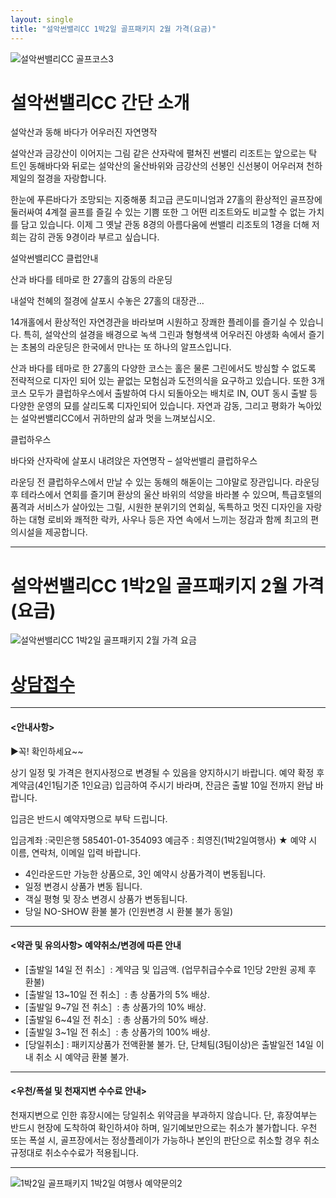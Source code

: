 ```yaml
---
layout: single
title: "설악썬밸리CC 1박2일 골프패키지 2월 가격(요금)"
---
```


![설악썬밸리CC 골프코스3](https://user-images.githubusercontent.com/96457511/147901427-dc90fe99-9c36-45ea-9c35-6d8fa7b6dbd3.jpg)

# 설악썬밸리CC 간단 소개

설악산과 동해 바다가 어우러진 자연명작

설악산과 금강산이 이어지는 그림 같은 산자락에 펼쳐진 썬밸리 리조트는 앞으로는 탁 트인 동해바다와 뒤로는 설악산의 울산바위와 금강산의 선봉인 신선봉이 어우러져 천하 제일의 절경을 자랑합니다.

한눈에 푸른바다가 조망되는 지중해풍 최고급 콘도미니엄과 27홀의 환상적인 골프장에 둘러싸여 4계절 골프를 즐길 수 있는 기쁨 또한 그 어떤 리조트와도 비교할 수 없는 가치를 담고 있습니다. 이제 그 옛날 관동 8경의 아름다움에 썬밸리 리조토의 1경을 더해 저희는 감히 관동 9경이라 부르고 싶습니다.

설악썬밸리CC 클럽안내

산과 바다를 테마로 한 27홀의 감동의 라운딩

내설악 천혜의 절경에 살포시 수놓은 27홀의 대장관…

14개홀에서 환상적인 자연경관을 바라보며 시원하고 장쾌한 플레이를 즐기실 수 있습니다. 특히, 설악산의 설경을 배경으로 녹색 그린과 형형색색 어우러진 야생화 속에서 즐기는 초봄의 라운딩은 한국에서 만나는 또 하나의 알프스입니다.

산과 바다를 테마로 한 27홀의 다양한 코스는 홀은 물론 그린에서도 방심할 수 없도록 전략적으로 디자인 되어 있는 끝없는 모험심과 도전의식을 요구하고 있습니다. 또한 3개 코스 모두가 클럽하우스에서 출발하여 다시 되돌아오는 배치로  IN, OUT  동시 출발 등 다양한 운영의 묘를 살리도록 디자인되어 있습니다. 자연과 감동, 그리고 평화가 녹아있는 설악썬밸리CC에서 귀하만의 삶과 멋을 느껴보십시오.

클럽하우스

바다와 산자락에 살포시 내려앉은 자연명작 – 설악썬밸리 클럽하우스

라운딩 전 클럽하우스에서 만날 수 있는 동해의 해돋이는 그야말로 장관입니다. 라운딩 후 테라스에서 연회를 즐기며 환상의 울산 바위의 석양을 바라볼 수 있으며, 특급호텔의 품격과 서비스가 살아있는 그릴, 시원한 분위기의 연회실, 독특하고 멋진 디자인을 자랑하는 대형 로비와 쾌적한 락카, 사우나 등은 자연 속에서 느끼는 정감과 함께 최고의 편의시설을 제공합니다.

---

# 설악썬밸리CC 1박2일 골프패키지 2월 가격(요금)

![설악썬밸리CC 1박2일 골프패키지 2월 가격 요금](https://user-images.githubusercontent.com/96457511/147901359-c66340be-cbcc-4db4-b9a0-5afec9020791.PNG)

# [상담접수](http://www.1night2day.com/golf/detail.html?goods_no=22)

---

#### <안내사항>
▶꼭! 확인하세요~~

상기 일정 및 가격은 현지사정으로 변경될 수 있음을 양지하시기 바랍니다.
예약 확정 후 계약금(4인1팀기준 1인요금) 입금하여 주시기 바라며, 잔금은 출발 10일 전까지 완납 바랍니다.

입금은 반드시 예약자명으로 부탁 드립니다.

입금계좌 :국민은행 585401-01-354093 예금주 : 최영진(1박2일여행사)
★ 예약 시 이름, 연락처, 이메일 입력 바랍니다.

- 4인라운드만 가능한 상품으로, 3인 예약시 상품가격이 변동됩니다.
- 일정 변경시 상품가 변동 됩니다.
- 객실 평형 및 장소 변경시 상품가 변동됩니다.
- 당일 NO-SHOW 환불 불가 (인원변경 시 환불 불가 동일)

---

#### <약관 및 유의사항> 예약취소/변경에 따른 안내

- [출발일 14일 전 취소］: 계약금 및 입금액. (업무취급수수료 1인당 2만원 공제 후 환불)
- [출발일 13~10일 전 취소］: 총 상품가의 5% 배상.
- [출발일 9~7일 전 취소］: 총 상품가의 10% 배상.
- [출발일 6~4일 전 취소］: 총 상품가의 50% 배상.
- [출발일 3~1일 전 취소］: 총 상품가의 100% 배상.
- [당일취소] : 패키지상품가 전액환불 불가. 단, 단체팀(3팀이상)은 출발일전 14일 이내 취소 시 예약금 환불 불가.

---

#### <우천/폭설 및 천재지변 수수료 안내>

천재지변으로 인한 휴장시에는 당일취소 위약금을 부과하지 않습니다.
단, 휴장여부는 반드시 현장에 도착하여 확인하셔야 하며, 일기예보만으로는 취소가 불가합니다.
우천 또는 폭설 시, 골프장에서는 정상플레이가 가능하나 본인의 판단으로 취소할 경우 취소 규정대로 취소수수료가 적용됩니다.

---

![1박2일 골프패키지 1박2일 여행사 예약문의2](https://user-images.githubusercontent.com/96457511/147901392-4bd3fa16-ca6c-4145-aca4-2f5731e642e7.jpg)
